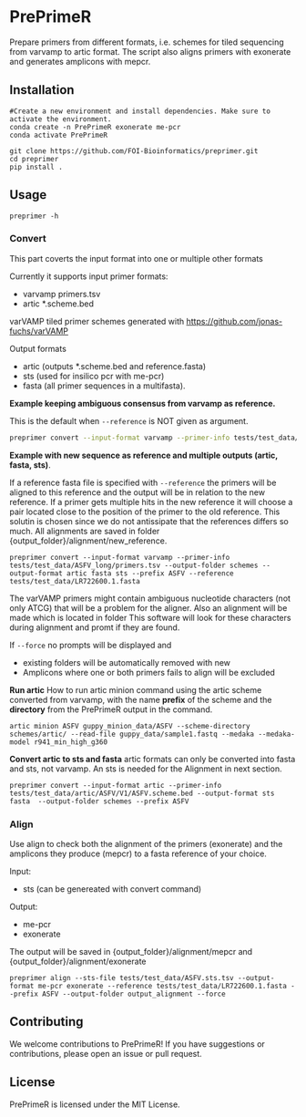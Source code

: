 # PrePrimeR
Prepare primers from different formats, i.e. schemes for tiled sequencing from varvamp to artic format. The script also aligns primers with exonerate and generates amplicons with mepcr.



## Installation
```
#Create a new environment and install dependencies. Make sure to activate the environment.
conda create -n PrePrimeR exonerate me-pcr
conda activate PrePrimeR

git clone https://github.com/FOI-Bioinformatics/preprimer.git
cd preprimer
pip install .
```

## Usage
```shell
preprimer -h
```

### Convert
This part coverts the input format into one or multiple other formats

Currently it supports 
input primer formats: 
- varvamp primers.tsv
- artic *.scheme.bed

varVAMP tiled primer schemes generated with https://github.com/jonas-fuchs/varVAMP 

Output formats
- artic (outputs *.scheme.bed and reference.fasta)
- sts (used for insilico pcr with me-pcr)
- fasta (all primer sequences in a multifasta).  

**Example keeping ambiguous consensus from varvamp as reference.**  

This is the default when `--reference` is NOT given as argument.
```bash
preprimer convert --input-format varvamp --primer-info tests/test_data/ASFV_long/primers.tsv --output-folder schemes --output-format artic --prefix ASFV
```


**Example with new sequence as reference and multiple outputs (artic, fasta, sts)**.  

If a reference fasta file is specified with `--reference` the primers will be aligned to this reference and the output will be in relation to the new reference. If a primer gets multiple hits in the new reference it will choose a pair located close to the position of the primer to the old reference. This solutin is chosen since we do not antissipate that the references differs so much. All alignments are saved in folder {output_folder}/alignment/new_reference.  

```
preprimer convert --input-format varvamp --primer-info tests/test_data/ASFV_long/primers.tsv --output-folder schemes --output-format artic fasta sts --prefix ASFV --reference tests/test_data/LR722600.1.fasta
```

The varVAMP primers might contain ambiguous nucleotide characters (not only ATCG) that will be a problem for the aligner. Also an alignment will be made which is located in folder   This software will look for these characters during alignment and promt if they are found.   

If `--force` no prompts will be displayed and
- existing folders will be automatically removed with new
- Amplicons where one or both primers fails to align will be excluded

**Run artic**
How to run artic minion command using the artic scheme converted from varvamp, with the name **prefix** of the scheme and the **directory** from the PrePrimeR output in the command.

```
artic minion ASFV guppy_minion_data/ASFV --scheme-directory schemes/artic/ --read-file guppy_data/sample1.fastq --medaka --medaka-model r941_min_high_g360
```

**Convert artic to sts and fasta**
artic formats can only be converted into fasta and sts, not varvamp. An sts is needed for the Alignment in next section.
```
preprimer convert --input-format artic --primer-info tests/test_data/artic/ASFV/V1/ASFV.scheme.bed --output-format sts fasta  --output-folder schemes --prefix ASFV
```


### Align
Use align to check both the alignment of the primers (exonerate) and the amplicons they produce (mepcr) to a fasta reference of your choice. 

Input:
- sts (can be genereated with convert command)
  
Output:
- me-pcr
- exonerate

The output will be saved in {output_folder}/alignment/mepcr and {output_folder}/alignment/exonerate
```
preprimer align --sts-file tests/test_data/ASFV.sts.tsv --output-format me-pcr exonerate --reference tests/test_data/LR722600.1.fasta --prefix ASFV --output-folder output_alignment --force
```

## Contributing
We welcome contributions to PrePrimeR! If you have suggestions or contributions, please open an issue or pull request.

## License
PrePrimeR is licensed under the MIT License.
